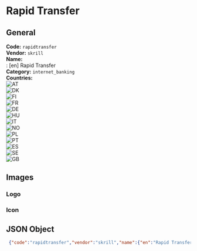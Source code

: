 # Rapid Transfer 
## General 
**Code:** `rapidtransfer`  
**Vendor:** `skrill`  
**Name:**  
:	[en] Rapid Transfer  
**Category:** `internet_banking`  
**Countries:**  
![AT](https://cdnjs.cloudflare.com/ajax/libs/flag-icon-css/3.3.0/flags/4x3/AT.svg#w24)  
![DK](https://cdnjs.cloudflare.com/ajax/libs/flag-icon-css/3.3.0/flags/4x3/DK.svg#w24)  
![FI](https://cdnjs.cloudflare.com/ajax/libs/flag-icon-css/3.3.0/flags/4x3/FI.svg#w24)  
![FR](https://cdnjs.cloudflare.com/ajax/libs/flag-icon-css/3.3.0/flags/4x3/FR.svg#w24)  
![DE](https://cdnjs.cloudflare.com/ajax/libs/flag-icon-css/3.3.0/flags/4x3/DE.svg#w24)  
![HU](https://cdnjs.cloudflare.com/ajax/libs/flag-icon-css/3.3.0/flags/4x3/HU.svg#w24)  
![IT](https://cdnjs.cloudflare.com/ajax/libs/flag-icon-css/3.3.0/flags/4x3/IT.svg#w24)  
![NO](https://cdnjs.cloudflare.com/ajax/libs/flag-icon-css/3.3.0/flags/4x3/NO.svg#w24)  
![PL](https://cdnjs.cloudflare.com/ajax/libs/flag-icon-css/3.3.0/flags/4x3/PL.svg#w24)  
![PT](https://cdnjs.cloudflare.com/ajax/libs/flag-icon-css/3.3.0/flags/4x3/PT.svg#w24)  
![ES](https://cdnjs.cloudflare.com/ajax/libs/flag-icon-css/3.3.0/flags/4x3/ES.svg#w24)  
![SE](https://cdnjs.cloudflare.com/ajax/libs/flag-icon-css/3.3.0/flags/4x3/SE.svg#w24)  
![GB](https://cdnjs.cloudflare.com/ajax/libs/flag-icon-css/3.3.0/flags/4x3/GB.svg#w24)  
 
## Images 
### Logo 
### Icon 
## JSON Object 
```json
 {"code":"rapidtransfer","vendor":"skrill","name":{"en":"Rapid Transfer"},"description":null,"countries":["AT","DK","FI","FR","DE","HU","IT","NO","PL","PT","ES","SE","GB"],"category":"internet_banking"}```  
